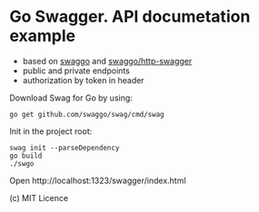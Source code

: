 # Go Swagger. API documetation example

* based on [swaggo](https://github.com/swaggo/swag) and [swaggo/http-swagger](https://github.com/swaggo/http-swagger)
* public and private endpoints 
* authorization by token in header

Download Swag for Go by using:

```
go get github.com/swaggo/swag/cmd/swag
```

Init in the project root:

```
swag init --parseDependency
go build
./swgo 
```

Open http://localhost:1323/swagger/index.html

(c) MIT Licence